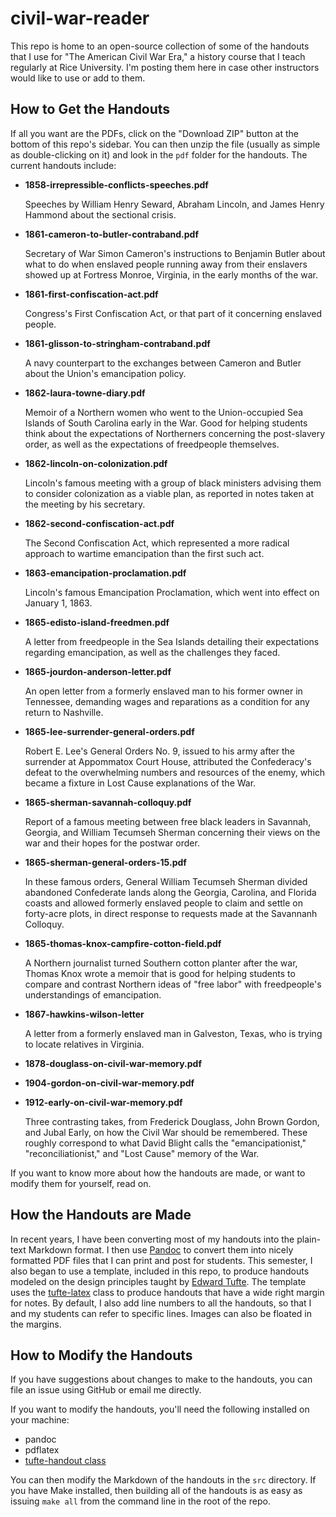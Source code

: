civil-war-reader
================

This repo is home to an open-source collection of some of the handouts
that I use for "The American Civil War Era," a history course that I
teach regularly at Rice University. I'm posting them here in case other
instructors would like to use or add to them.

## How to Get the Handouts

If all you want are the PDFs, click on the "Download ZIP" button at the
bottom of this repo's sidebar. You can then unzip the file (usually as
simple as double-clicking on it) and look in the `pdf` folder for the
handouts. The current handouts include:

-   **1858-irrepressible-conflicts-speeches.pdf**

    Speeches by William Henry Seward, Abraham Lincoln, and James Henry
    Hammond about the sectional crisis.

-   **1861-cameron-to-butler-contraband.pdf**

    Secretary of War Simon Cameron's instructions to Benjamin Butler
    about what to do when enslaved people running away from their
    enslavers showed up at Fortress Monroe, Virginia, in the early
    months of the war.

-   **1861-first-confiscation-act.pdf**

    Congress's First Confiscation Act, or that part of it concerning
    enslaved people.

-   **1861-glisson-to-stringham-contraband.pdf**

    A navy counterpart to the exchanges between Cameron and Butler about
    the Union's emancipation policy.

-   **1862-laura-towne-diary.pdf**

    Memoir of a Northern women who went to the Union-occupied Sea
    Islands of South Carolina early in the War. Good for helping
    students think about the expectations of Northerners concerning the
    post-slavery order, as well as the expectations of freedpeople
    themselves.

-   **1862-lincoln-on-colonization.pdf**

    Lincoln's famous meeting with a group of black ministers advising
    them to consider colonization as a viable plan, as reported in notes
    taken at the meeting by his secretary.

-   **1862-second-confiscation-act.pdf**

    The Second Confiscation Act, which represented a more radical
    approach to wartime emancipation than the first such act.

-   **1863-emancipation-proclamation.pdf**

    Lincoln's famous Emancipation Proclamation, which went into effect
    on January 1, 1863.

-   **1865-edisto-island-freedmen.pdf**

    A letter from freedpeople in the Sea Islands detailing their
    expectations regarding emancipation, as well as the challenges they
    faced.

-   **1865-jourdon-anderson-letter.pdf**

    An open letter from a formerly enslaved man to his former owner
    in Tennessee, demanding wages and reparations as a condition for 
    any return to Nashville.

-   **1865-lee-surrender-general-orders.pdf**

    Robert E. Lee's General Orders No. 9, issued to his army after the
    surrender at Appommatox Court House, attributed the Confederacy's
    defeat to the overwhelming numbers and resources of the enemy, which
    became a fixture in Lost Cause explanations of the War.

-   **1865-sherman-savannah-colloquy.pdf**

    Report of a famous meeting between free black leaders in Savannah,
    Georgia, and William Tecumseh Sherman concerning their views on the
    war and their hopes for the postwar order.

-   **1865-sherman-general-orders-15.pdf**

    In these famous orders, General William Tecumseh Sherman divided
    abandoned Confederate lands along the Georgia, Carolina, and Florida
    coasts and allowed formerly enslaved people to claim and settle on
    forty-acre plots, in direct response to requests made at the
    Savannanh Colloquy.

-   **1865-thomas-knox-campfire-cotton-field.pdf**

    A Northern journalist turned Southern cotton planter after the war,
    Thomas Knox wrote a memoir that is good for helping students to
    compare and contrast Northern ideas of "free labor" with
    freedpeople's understandings of emancipation.

-   **1867-hawkins-wilson-letter**

    A letter from a formerly enslaved man in Galveston, Texas, who
    is trying to locate relatives in Virginia.

-   **1878-douglass-on-civil-war-memory.pdf**
-   **1904-gordon-on-civil-war-memory.pdf**
-   **1912-early-on-civil-war-memory.pdf**

    Three contrasting takes, from Frederick Douglass, John Brown Gordon,
    and Jubal Early, on how the Civil War should be remembered. These
    roughly correspond to what David Blight calls the "emancipationist,"
    "reconciliationist," and "Lost Cause" memory of the War.

If you want to know more about how the handouts are made, or want to
modify them for yourself, read on.

## How the Handouts are Made

In recent years, I have been converting most of my handouts into the plain-text
Markdown format. I then use [Pandoc][] to convert them into nicely formatted
PDF files that I can print and post for students. This semester, I also began
to use a template, included in this repo, to produce handouts modeled on the
design principles taught by [Edward Tufte][]. The template uses the
[tufte-latex](http://code.google.com/p/tufte-latex/) class to produce handouts
that have a wide right margin for notes. By default, I also add line numbers to
all the handouts, so that I and my students can refer to specific lines. Images
can also be floated in the margins.

## How to Modify the Handouts

If you have suggestions about changes to make to the handouts, you can
file an issue using GitHub or email me directly.

If you want to modify the handouts, you'll need the following installed
on your machine:

-   pandoc
-   pdflatex
-   [tufte-handout class][]

You can then modify the Markdown of the handouts in the `src` directory.
If you have Make installed, then building all of the handouts is as easy
as issuing `make all` from the command line in the root of the repo.

  [Pandoc]: http://johnmacfarlane.net/pandoc/README.html
  [Edward Tufte]: https://en.wikipedia.org/wiki/Edward_Tufte
  [tufte-handout class]: http://code.google.com/p/tufte-latex/
